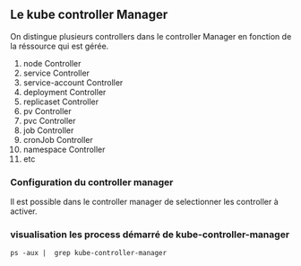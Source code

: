 ## Le kube controller Manager

On distingue plusieurs controllers dans le controller Manager en fonction de la réssource qui est gérée.

1. node Controller
2. service Controller
3. service-account Controller
4. deployment Controller
5. replicaset Controller
6. pv Controller
7. pvc Controller
8. job Controller
9. cronJob Controller
10. namespace Controller
11. etc

### Configuration du controller manager

Il est possible dans le controller manager de selectionner les controller à activer.

### visualisation les process démarré de kube-controller-manager

```
ps -aux |  grep kube-controller-manager
```

